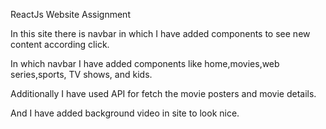 ReactJs Website Assignment

In this site there is navbar in which I have added components to see new content according click.

In which navbar I have added components like home,movies,web series,sports, TV shows, and kids.

Additionally I have used API for fetch the movie posters and movie details.

And I have added background video in site to look nice.

